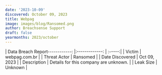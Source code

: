 ```yaml
---
date: '2023-10-09'
discovered: October 09, 2023
title: Webpag
image: images/blog/Ransomed.png
author: Breachsense Support
draft: false
yearmonths: 2023/october
---
```


| Data Breach Report------------:     |:-------------:    | :-----:|
| Victim      | webpag.com.br      | 
| Threat Actor      | Ransomed      | 
| Date Discovered      | Oct 09, 2023      | 
| Description      | Details for this company are unknown.      | 
| Leak Size      | Unknown      | 

